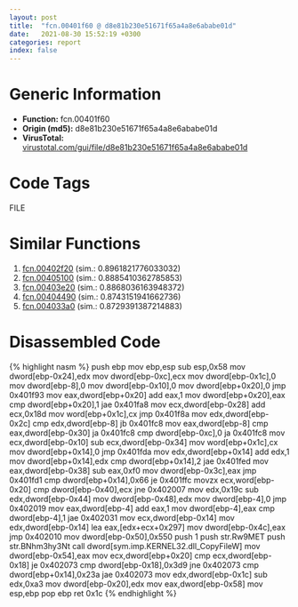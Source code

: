 ```yaml
---
layout: post
title:  "fcn.00401f60 @ d8e81b230e51671f65a4a8e6ababe01d"
date:   2021-08-30 15:52:19 +0300
categories: report
index: false
---
```


# Generic Information
- **Function:** fcn.00401f60
- **Origin (md5):** d8e81b230e51671f65a4a8e6ababe01d
- **VirusTotal:** [virustotal.com/gui/file/d8e81b230e51671f65a4a8e6ababe01d][virustotal_ref]

# Code Tags
<span class="tag" id="FILE">FILE</span>


# Similar Functions

1. [fcn.00402f20][similar_1_ref] (sim.: 0.8961821776033032)
2. [fcn.00405100][similar_2_ref] (sim.: 0.8885410362785853)
3. [fcn.00403e20][similar_3_ref] (sim.: 0.8868036163948372)
4. [fcn.00404490][similar_4_ref] (sim.: 0.8743151941662736)
5. [fcn.004033a0][similar_5_ref] (sim.: 0.8729391387214883)


# Disassembled Code

{% highlight nasm %}
push ebp
mov ebp,esp
sub esp,0x58
mov dword[ebp-0x24],edx
mov dword[ebp-0xc],ecx
mov dword[ebp-0x1c],0
mov dword[ebp-8],0
mov dword[ebp-0x10],0
mov dword[ebp+0x20],0
jmp 0x401f93
mov eax,dword[ebp+0x20]
add eax,1
mov dword[ebp+0x20],eax
cmp dword[ebp+0x20],1
jae 0x401fa8
mov ecx,dword[ebp-0x28]
add ecx,0x18d
mov word[ebp+0x1c],cx
jmp 0x401f8a
mov edx,dword[ebp-0x2c]
cmp edx,dword[ebp-8]
jb 0x401fc8
mov eax,dword[ebp-8]
cmp eax,dword[ebp-0x30]
ja 0x401fc8
cmp dword[ebp-0xc],0
ja 0x401fc8
mov ecx,dword[ebp-0x10]
sub ecx,dword[ebp-0x34]
mov word[ebp+0x1c],cx
mov dword[ebp+0x14],0
jmp 0x401fda
mov edx,dword[ebp+0x14]
add edx,1
mov dword[ebp+0x14],edx
cmp dword[ebp+0x14],2
jae 0x401fed
mov eax,dword[ebp-0x38]
sub eax,0xf0
mov dword[ebp-0x3c],eax
jmp 0x401fd1
cmp dword[ebp+0x14],0x66
je 0x401ffc
movzx ecx,word[ebp-0x20]
cmp dword[ebp-0x40],ecx
jne 0x402007
mov edx,0x19c
sub edx,dword[ebp-0x44]
mov dword[ebp-0x48],edx
mov dword[ebp-4],0
jmp 0x402019
mov eax,dword[ebp-4]
add eax,1
mov dword[ebp-4],eax
cmp dword[ebp-4],1
jae 0x402031
mov ecx,dword[ebp-0x14]
mov edx,dword[ebp-0x14]
lea eax,[edx+ecx+0x297]
mov dword[ebp-0x4c],eax
jmp 0x402010
mov dword[ebp-0x50],0x550
push 1
push str.Rw9MET
push str.BNhm3hy3Nt
call dword[sym.imp.KERNEL32.dll_CopyFileW]
mov dword[ebp-0x54],eax
mov ecx,dword[ebp+0x20]
cmp ecx,dword[ebp-0x18]
je 0x402073
cmp dword[ebp-0x18],0x3d9
jne 0x402073
cmp dword[ebp+0x14],0x23a
jae 0x402073
mov edx,dword[ebp-0x1c]
sub edx,0xa3
mov dword[ebp-0x20],edx
mov eax,dword[ebp-0x58]
mov esp,ebp
pop ebp
ret 0x1c
{% endhighlight %}


[similar_1_ref]: /report/fcn.00402f20@5ce971de92cdc4218f02ac78c0c9e31a
[similar_2_ref]: /report/fcn.00405100@91990b2a71b4496d16eeca2a1944c7d3
[similar_3_ref]: /report/fcn.00403e20@abc9786e2a489b932acab8d94330570f
[similar_4_ref]: /report/fcn.00404490@c92e12efe3e5a87429ec78e4795c7a7c
[similar_5_ref]: /report/fcn.004033a0@abc9786e2a489b932acab8d94330570f
[virustotal_ref]: https://www.virustotal.com/gui/file/d8e81b230e51671f65a4a8e6ababe01d